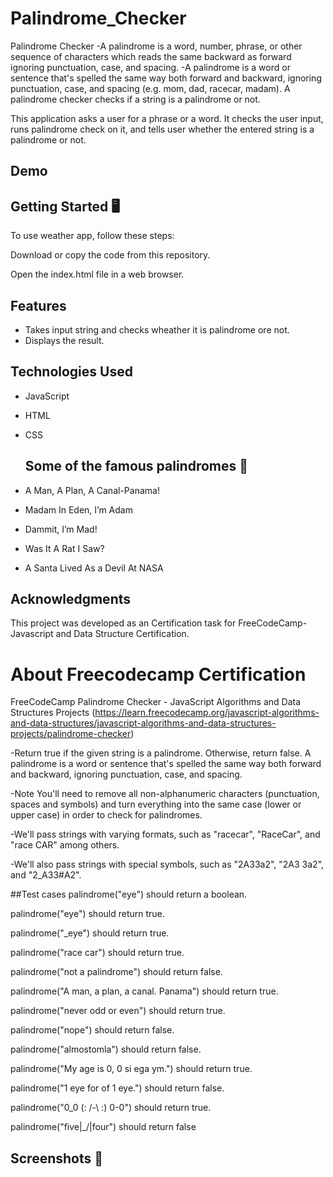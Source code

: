 # Palindrome_Checker
Palindrome Checker
-A palindrome is a word, number, phrase, or other sequence of characters which reads the same backward as forward ignoring punctuation, case, and spacing.
-A palindrome is a word or sentence that's spelled the same way both forward and backward, ignoring punctuation, case, and spacing (e.g. mom, dad, racecar, madam). A palindrome checker checks if a string is a palindrome or not.

This application asks a user for a phrase or a word. It checks the user input, runs palindrome check on it, and tells user whether the entered string is a palindrome or not.

## Demo


## Getting Started  🖥️
To use weather app, follow these steps:

Download or copy the code from this repository.

Open the index.html file in a web browser.


## Features
- Takes input string and checks wheather it is palindrome  ore not.
- Displays the result.


## Technologies Used
- JavaScript
- HTML
- CSS

  ## Some of the famous palindromes 🌟
 - A Man, A Plan, A Canal-Panama!
 -  Madam In Eden, I’m Adam
 -  Dammit, I’m Mad!
 -  Was It A Rat I Saw?
 -  A Santa Lived As a Devil At NASA






## Acknowledgments
This project was developed as an Certification task for FreeCodeCamp- Javascript and Data Structure Certification.













# About Freecodecamp Certification 
FreeCodeCamp Palindrome Checker - JavaScript Algorithms and Data Structures Projects (https://learn.freecodecamp.org/javascript-algorithms-and-data-structures/javascript-algorithms-and-data-structures-projects/palindrome-checker)

-Return true if the given string is a palindrome. Otherwise, return false. A palindrome is a word or sentence that's spelled the same way both forward and backward, ignoring punctuation, case, and spacing.

-Note You'll need to remove all non-alphanumeric characters (punctuation, spaces and symbols) and turn everything into the same case (lower or upper case) in order to check for palindromes.

-We'll pass strings with varying formats, such as "racecar", "RaceCar", and "race CAR" among others.

-We'll also pass strings with special symbols, such as "2A33a2", "2A3 3a2", and "2_A33#A2".

##Test cases
palindrome("eye") should return a boolean.

palindrome("eye") should return true.

palindrome("_eye") should return true.

palindrome("race car") should return true.

palindrome("not a palindrome") should return false.

palindrome("A man, a plan, a canal. Panama") should return true.

palindrome("never odd or even") should return true.

palindrome("nope") should return false.

palindrome("almostomla") should return false.

palindrome("My age is 0, 0 si ega ym.") should return true.

palindrome("1 eye for of 1 eye.") should return false.

palindrome("0_0 (: /-\ :) 0-0") should return true.

palindrome("five|\_/|four") should return false

## Screenshots 📸



